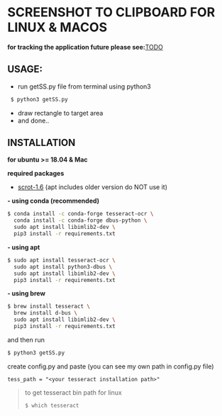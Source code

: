 # SCREENSHOT TO CLIPBOARD FOR LINUX & MACOS

**for tracking the application future please see:**[TODO](TODO.md)

## USAGE:

- run getSS.py file from terminal using python3

```sh
 $ python3 getSS.py
```

- draw rectangle to target area
- and done..

## INSTALLATION

**for ubuntu >= 18.04 & Mac**

**required packages**

- [scrot-1.6](https://github.com/resurrecting-open-source-projects/scrot) (apt includes older version do NOT use it)

**- using conda (recommended)**

```sh
$ conda install -c conda-forge tesseract-ocr \
  conda install -c conda-forge dbus-python \
  sudo apt install libimlib2-dev \
  pip3 install -r requirements.txt
```

**- using apt**

```sh
$ sudo apt install tesseract-ocr \
  sudo apt install python3-dbus \
  sudo apt install libimlib2-dev \
  pip3 install -r requirements.txt
```

**- using brew**

```sh
$ brew install tesseract \
  brew install d-bus \
  sudo apt install libimlib2-dev \
  pip3 install -r requirements.txt
```

and then run

```sh
$ python3 getSS.py
```

create config.py and paste (you can see my own path in config.py file)

```
tess_path = "<your tesseract installation path>"

```

> to get tesseract bin path for linux
>
> ```sh
> $ which tesseract
> ```

